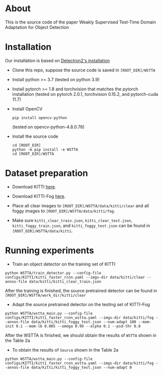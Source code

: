 
# About
This is the source code of the paper Weakly Supervised Test-Time Domain Adaptation for Object Detection

# Installation
Our installation is based on [Detectron2's installation](https://detectron2.readthedocs.io/en/latest/tutorials/install.html)
* Clone this repo, suppose the source code is saved in `[ROOT_DIR]/WSTTA`

* Install python >= 3.7 (tested on python 3.9)

* Install pytorch >= 1.8 and torchvision that matches the pytorch installation (tested on pytorch 2.0.1, torchvision 0.15.2, and pytorch-cuda 11.7)

* Install OpenCV
    ```
    pip install opencv-python
    ``` 
    (tested on opencv-python-4.8.0.76)

* Install the source code
    ```
    cd [ROOT_DIR]
    python -m pip install -e WSTTA
    cd [ROOT_DIR]/WSTTA
    ```

# Dataset preparation

* Download KITTI [here](https://www.cvlibs.net/datasets/kitti/).

* Download KITTI-Fog [here](https://team.inria.fr/rits/computer-vision/weather-augment/).

* Place all clear images to `[ROOT_DIR]/WSTTA/data/kitti/clear` and all foggy images to `[ROOT_DIR]/WSTTA/data/kitti/fog`.

* Make sure `kitti_clear_train.json`, `kitti_clear_test.json`, `kitti_foggy_train.json`, and `kitti_foggy_test.json` can be found in `[ROOT_DIR]/WSTTA/data/kitti`.

# Running experiments

* Train an object detector on the training set of KITTI

```
python WSTTA/train_detector.py --config-file configs/KITTI/kitti_faster_rcnn.yaml --imgs-dir data/kitti/clear --annos-file data/kitti/kitti_clear_train.json
```
After the training is finished, the source pretrained detector can be found in `[ROOT_DIR]/WSTTA/work_dir/kitti/clear`

* Adapt the source pretrained detector on the testing set of KITTI-Fog
```
python WSTTA/wstta_main.py --config-file configs/KITTI/kitti_faster_rcnn_wstta.yaml --imgs-dir data/kitti/fog --annos-file data/kitti/kitti_foggy_test.json --num-adapt 100 --mom-init 0.1 --mom-lb 0.005 --omega 0.99 --alpha 0.1 --psd-thr 0.8
```
After the WSTTA is finished, we should obtain the results of `WSTTA` shown in the Table 2a

* To obtain the results of `Source` shown in the Table 2a
```
python WSTTA/wstta_main.py --config-file configs/KITTI/kitti_faster_rcnn_wstta.yaml --imgs-dir data/kitti/fog --annos-file data/kitti/kitti_foggy_test.json --num-adapt 0
```
